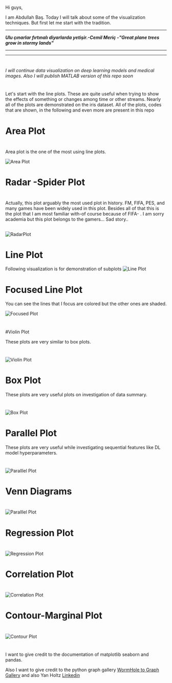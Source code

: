 ﻿﻿﻿﻿Hi guys,I am Abdullah Baş.Today I will talk about some of the visualization techniques. But first let me start with the tradition.*****_Ulu çınarlar fırtınalı diyarlarda yetişir.-Cemil Meriç  -"Great plane trees grow in stormy lands"_********** #_I will continue data visualization on  deep learning models and medical images. Also I will publish MATLAB version of this repo soon_ #Let's start with the line plots. These are quite useful when trying to show the effects of something or changes among time or other streams. Nearly all of the plots are demonstrated on the iris dataset. All of the plots, codes that are shown, in the following  and even more are present in this repo### Area Plot#Area plot is the one of the most using line plots.![Area Plot](https://github.com/abdullahbas/DataVisualization/blob/main/images/areaplot.png?raw=true)### Radar -Spider Plot#Actually, this plot arguably the most used plot in history. FM, FIFA, PES, and many games have been widely used in this plot. Besides all of that this is the plot that I am most familiar with-of course because of FIFA- . I am sorry academia but this plot belongs to the gamers… Sad story..##![RadarPlot](https://github.com/abdullahbas/DataVisualization/blob/main/images/radarPlot.png?raw=true)## Line PlotFollowing visualization is for demonstration  of subplots![Line Plot](https://github.com/abdullahbas/DataVisualization/blob/main/images/linesSubplots.png?raw=true)## Focused Line PlotYou can see the lines that I focus are colored but the other ones are shaded.![Focused Plot](https://github.com/abdullahbas/DataVisualization/blob/main/images/focusedline.png?raw=true)####Violin PlotThese plots are very similar to box plots.#![Violin Plot](https://github.com/abdullahbas/DataVisualization/blob/main/images/violinPlot.png?raw=true)## Box PlotThese plots are very useful plots on investigation of data summary.#![Box Plot](https://github.com/abdullahbas/DataVisualization/blob/main/images/boxplot.png?raw=true)#### Parallel PlotThese plots are very useful while investigating sequential features like  DL model hyperparameters.#![Paralllel Plot](https://github.com/abdullahbas/DataVisualization/blob/main/images/paralelLine.png?raw=true)### Venn Diagrams#![Paralllel Plot](https://github.com/abdullahbas/DataVisualization/blob/main/images/vennDiagrams.png?raw=true)## Regression Plot#![Regression Plot](https://github.com/abdullahbas/DataVisualization/blob/main/images/correlation.png?raw=true)## Correlation Plot#![Correlation Plot](https://github.com/abdullahbas/DataVisualization/blob/main/images/correlationplot2.png?raw=true)## Contour-Marginal Plot#![Contour Plot](https://github.com/abdullahbas/DataVisualization/blob/main/images/marginalContour.png?raw=true)#I want to give credit to the documentation of matplotlib seaborn and pandas.Also I want to give credit to the python graph gallery [WormHole to Graph Gallery](https://python-graph-gallery.com/) and also Yan Holtz [Linkedin](https://www.linkedin.com/in/yan-holtz-2477534a/?ppe=1)